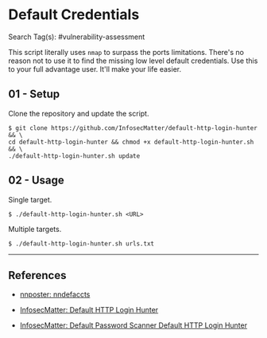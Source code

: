 # Default Credentials

Search Tag(s): #vulnerability-assessment

This script literally uses `nmap` to surpass the ports limitations. There's no reason not to use it to find the missing low level default credentials. Use this to your full advantage user. It'll make your life easier.

## 01 - Setup

Clone the repository and update the script.

```
$ git clone https://github.com/InfosecMatter/default-http-login-hunter && \
cd default-http-login-hunter && chmod +x default-http-login-hunter.sh && \
./default-http-login-hunter.sh update
```

## 02 - Usage

Single target.

```
$ ./default-http-login-hunter.sh <URL>
```

Multiple targets.

```
$ ./default-http-login-hunter.sh urls.txt
```

---
## References

- [nnposter: nndefaccts](https://github.com/nnposter/nndefaccts)

- [InfosecMatter: Default HTTP Login Hunter](https://github.com/InfosecMatter/default-http-login-hunter)

- [InfosecMatter: Default Password Scanner Default HTTP Login Hunter](https://www.infosecmatter.com/default-password-scanner-default-http-login-hunter-sh/)